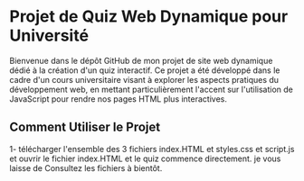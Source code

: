 # Projet de Quiz Web Dynamique pour Université
Bienvenue dans le dépôt GitHub de mon projet de site web dynamique dédié à la création d'un quiz interactif. Ce projet a été développé dans le cadre d'un cours universitaire visant à explorer les aspects pratiques du développement web, en mettant particulièrement l'accent sur l'utilisation de JavaScript pour rendre nos pages HTML plus interactives.
## Comment Utiliser le Projet
1- télécharger l'ensemble des 3 fichiers index.HTML et styles.css et script.js et ouvrir le fichier index.HTML et le quiz commence directement.
je vous laisse de Consultez les fichiers à bientôt.
